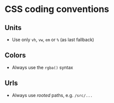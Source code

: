 # CSS coding conventions

## Units

- Use only `vh`, `vw`, `em` or `%` (as last fallback)

## Colors

- Always use the `rgba()` syntax

## Urls

- Always use _rooted_ paths, e.g. `/src/...`
